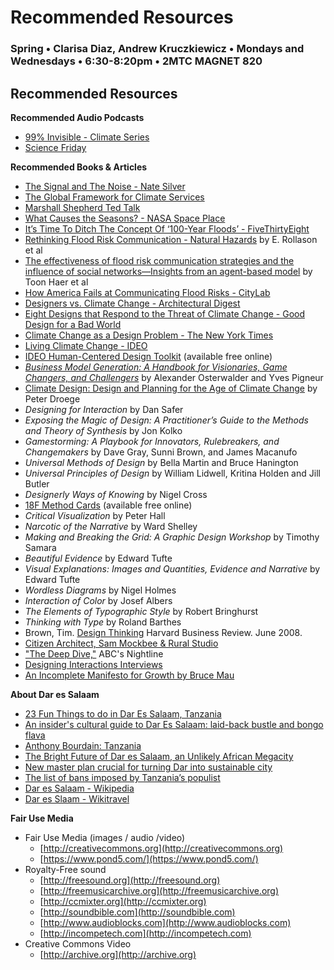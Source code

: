 # Recommended Resources

### Spring • Clarisa Diaz, Andrew Kruczkiewicz • Mondays and Wednesdays • 6:30-8:20pm • 2MTC MAGNET 820

## Recommended Resources

**Recommended Audio Podcasts**

* [99% Invisible - Climate Series](https://99percentinvisible.org/?s=climate&post_type[]=episode&post_type[]=article&paged=) 
* [Science Friday](https://www.sciencefriday.com/)


**Recommended Books & Articles**


* [The Signal and The Noise - Nate Silver](https://www.amazon.com/gp/product/0143125087/ref=ox_sc_act_title_1?smid=ATVPDKIKX0DER&psc=1)
* [The Global Framework for Climate Services](https://www.nature.com/articles/nclimate1745)
* [Marshall Shepherd Ted Talk](https://www.youtube.com/watch?v=LcNvkhS4UYg)
* [What Causes the Seasons? - NASA  Space Place](https://spaceplace.nasa.gov/seasons/en/)
* [It’s Time To Ditch The Concept Of ‘100-Year Floods’ - FiveThirtyEight](https://fivethirtyeight.com/features/its-time-to-ditch-the-concept-of-100-year-floods/)
* [Rethinking Flood Risk Communication - Natural Hazards](https://link.springer.com/article/10.1007/s11069-018-3273-4) by E. Rollason et al
* [The effectiveness of flood risk communication strategies and the influence of social networks—Insights from an agent-based model](https://www.sciencedirect.com/science/article/pii/S1462901116300570) by Toon Haer et al
* [How America Fails at Communicating Flood Risks - CityLab](https://www.citylab.com/environment/2018/10/how-america-fails-communicating-flood-risks/572620/)
* [Designers vs. Climate Change - Architectural Digest](https://www.architecturaldigest.com/story/designers-architects-take-on-climate-change?verso=true)
* [Eight Designs that Respond to the Threat of Climate Change - Good Design for a Bad World](https://www.dezeen.com/2017/10/16/eight-designs-respond-threat-climate-change-good-design-bad-world-dutch-design-week/)
* [Climate Change as a Design Problem - The New York Times](https://www.nytimes.com/2017/06/16/insider/climate-change-as-a-design-problem-architecture-rotterdam.html)
* [Living Climate Change - IDEO](https://designthinking.ideo.com/?p=400)
* [IDEO Human-Centered Design Toolkit](https://www.ideo.com/post/design-kit) \(available free online\)
* [_Business Model Generation: A Handbook for Visionaries, Game Changers, and Challengers_](https://www.amazon.com/Yves-Pigneur/e/B00405XLBG/ref=sr_ntt_srch_lnk_1?qid=1470188736&sr=8-1) by Alexander Osterwalder and Yves Pigneur
* [Climate Design: Design and Planning for the Age of Climate Change](https://www.amazon.com/Climate-Design-Planning-Age-Change/dp/0982060718/ref=as_sl_pc_tf_til?tag=arch05-20&linkCode=w00&linkId=&creativeASIN=0982060718) by Peter Droege
* _Designing for Interaction_ by Dan Safer
* _Exposing the Magic of Design: A Practitioner’s Guide to the Methods and Theory of Synthesis_ by Jon Kolko
* _Gamestorming: A Playbook for Innovators, Rulebreakers, and Changemakers_ by Dave Gray, Sunni Brown, and James Macanufo
* _Universal Methods of Design_ by Bella Martin and Bruce Hanington
* _Universal Principles of Design_ by William Lidwell, Kritina Holden and Jill Butler
* _Designerly Ways of Knowing_ by Nigel Cross
* [18F Method Cards](https://methods.18f.gov/) \(available free online\)
* _Critical Visualization_ by Peter Hall
* _Narcotic of the Narrative_ by Ward Shelley
* _Making and Breaking the Grid: A Graphic Design Workshop_ by Timothy Samara
* _Beautiful Evidence_ by Edward Tufte
* _Visual Explanations: Images and Quantities, Evidence and Narrative_ by Edward Tufte
* _Wordless Diagrams_ by Nigel Holmes
* _Interaction of Color_ by Josef Albers
* _The Elements of Typographic Style_ by Robert Bringhurst
* _Thinking with Type_ by Roland Barthes
* Brown, Tim. [Design Thinking](http://www.ideo.com/images/uploads/news/pdfs/IDEO_HBR_Design_Thinking.pdf) Harvard Business Review. June 2008. 
* [Citizen Architect, Sam Mockbee & Rural Studio](http://video.pbs.org/program/1548466406)
* ["The Deep Dive,"](http://www.youtube.com/watch?v=JkHOxyafGpE) ABC's Nightline
* [Designing Interactions Interviews](http://www.designinginteractions.com/interviews)
* [An Incomplete Manifesto for Growth by Bruce Mau](http://www.manifestoproject.it/bruce-mau/)

**About Dar es Salaam**

* [23 Fun Things to do in Dar Es Salaam, Tanzania](https://migrationology.com/things-to-do-in-dar-es-salaam-tanzania/)
* [An insider's cultural guide to Dar Es Salaam: laid-back bustle and bongo flava](https://www.theguardian.com/cities/2015/dec/07/insider-cultural-guide-dar-es-salaam-bongo-flava)
* [Anthony Bourdain: Tanzania](https://explorepartsunknown.com/tanzania/bourdains-field-notes-tanzania/)
* [The Bright Future of Dar es Salaam, an Unlikely African Megacity](https://www.citylab.com/design/2015/02/the-bright-future-of-dar-es-salaam-an-unlikely-african-megacity/385801/)
* [New master plan crucial for turning Dar into sustainable city](https://www.thecitizen.co.tz/News/New-master-plan-crucial-for-turning-Dar-into-sustainable-city/1840340-4091494-tbuneiz/index.html)
* [The list of bans imposed by Tanzania’s populist](https://qz.com/africa/1185367/tanzanias-john-magufuli-imposes-bans-on-foreign-ships-pregnant-schoolgirls-and-public-rallies/)
* [Dar es Salaam - Wikipedia](https://en.wikipedia.org/wiki/Dar_es_Salaam)
* [Dar es Slaam - Wikitravel](https://wikitravel.org/en/Dar_es_Salaam)

**Fair Use Media**

* Fair Use Media \(images / audio /video\)
  * [http://creativecommons.org](http://creativecommons.org) 
  * [https://www.pond5.com/](https://www.pond5.com/)
* Royalty-Free sound 
  * [http://freesound.org](http://freesound.org) 
  * [http://freemusicarchive.org](http://freemusicarchive.org)
  * [http://ccmixter.org](http://ccmixter.org)
  * [http://soundbible.com](http://soundbible.com)
  * [http://www.audioblocks.com](http://www.audioblocks.com)
  * [http://incompetech.com](http://incompetech.com)
* Creative Commons Video
  * [http://archive.org](http://archive.org)

